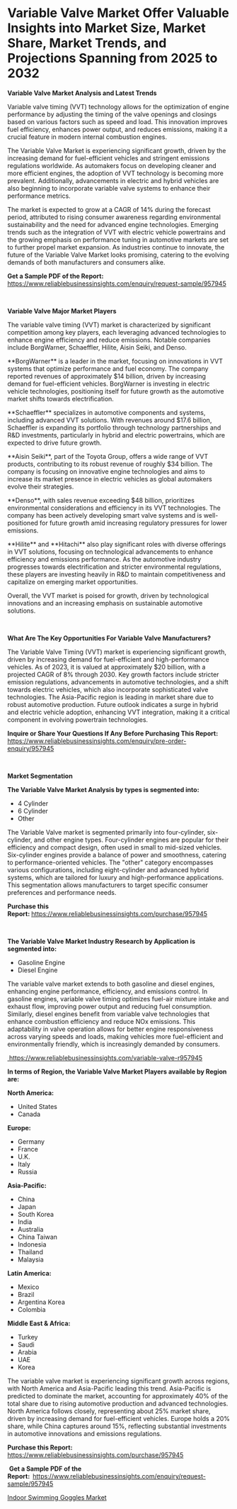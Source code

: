 <p><h1>Variable Valve Market Offer Valuable Insights into Market Size, Market Share, Market Trends, and Projections Spanning from 2025 to 2032</h1></p><p><strong>Variable Valve Market Analysis and Latest Trends</strong></p>
<p><p>Variable valve timing (VVT) technology allows for the optimization of engine performance by adjusting the timing of the valve openings and closings based on various factors such as speed and load. This innovation improves fuel efficiency, enhances power output, and reduces emissions, making it a crucial feature in modern internal combustion engines.</p><p>The Variable Valve Market is experiencing significant growth, driven by the increasing demand for fuel-efficient vehicles and stringent emissions regulations worldwide. As automakers focus on developing cleaner and more efficient engines, the adoption of VVT technology is becoming more prevalent. Additionally, advancements in electric and hybrid vehicles are also beginning to incorporate variable valve systems to enhance their performance metrics.</p><p>The market is expected to grow at a CAGR of 14% during the forecast period, attributed to rising consumer awareness regarding environmental sustainability and the need for advanced engine technologies. Emerging trends such as the integration of VVT with electric vehicle powertrains and the growing emphasis on performance tuning in automotive markets are set to further propel market expansion. As industries continue to innovate, the future of the Variable Valve Market looks promising, catering to the evolving demands of both manufacturers and consumers alike.</p></p>
<p><strong>Get a Sample PDF of the Report:&nbsp;</strong> <a href="https://www.reliablebusinessinsights.com/enquiry/request-sample/957945?utm_campaign=3093&utm_medium=2&utm_source=Github&utm_content=ia&utm_term=06032025&utm_id=variable-valve">https://www.reliablebusinessinsights.com/enquiry/request-sample/957945</a></p>
<p>&nbsp;</p>
<p><strong>Variable Valve Major Market Players</strong></p>
<p><p>The variable valve timing (VVT) market is characterized by significant competition among key players, each leveraging advanced technologies to enhance engine efficiency and reduce emissions. Notable companies include BorgWarner, Schaeffler, Hilite, Aisin Seiki, and Denso.</p><p>**BorgWarner** is a leader in the market, focusing on innovations in VVT systems that optimize performance and fuel economy. The company reported revenues of approximately $14 billion, driven by increasing demand for fuel-efficient vehicles. BorgWarner is investing in electric vehicle technologies, positioning itself for future growth as the automotive market shifts towards electrification.</p><p>**Schaeffler** specializes in automotive components and systems, including advanced VVT solutions. With revenues around $17.6 billion, Schaeffler is expanding its portfolio through technology partnerships and R&D investments, particularly in hybrid and electric powertrains, which are expected to drive future growth.</p><p>**Aisin Seiki**, part of the Toyota Group, offers a wide range of VVT products, contributing to its robust revenue of roughly $34 billion. The company is focusing on innovative engine technologies and aims to increase its market presence in electric vehicles as global automakers evolve their strategies.</p><p>**Denso**, with sales revenue exceeding $48 billion, prioritizes environmental considerations and efficiency in its VVT technologies. The company has been actively developing smart valve systems and is well-positioned for future growth amid increasing regulatory pressures for lower emissions.</p><p>**Hilite** and **Hitachi** also play significant roles with diverse offerings in VVT solutions, focusing on technological advancements to enhance efficiency and emissions performance. As the automotive industry progresses towards electrification and stricter environmental regulations, these players are investing heavily in R&D to maintain competitiveness and capitalize on emerging market opportunities. </p><p>Overall, the VVT market is poised for growth, driven by technological innovations and an increasing emphasis on sustainable automotive solutions.</p></p>
<p>&nbsp;</p>
<p><strong>What Are The Key Opportunities For Variable Valve Manufacturers?</strong></p>
<p><p>The Variable Valve Timing (VVT) market is experiencing significant growth, driven by increasing demand for fuel-efficient and high-performance vehicles. As of 2023, it is valued at approximately $20 billion, with a projected CAGR of 8% through 2030. Key growth factors include stricter emission regulations, advancements in automotive technologies, and a shift towards electric vehicles, which also incorporate sophisticated valve technologies. The Asia-Pacific region is leading in market share due to robust automotive production. Future outlook indicates a surge in hybrid and electric vehicle adoption, enhancing VVT integration, making it a critical component in evolving powertrain technologies.</p></p>
<p><strong>Inquire or Share Your Questions If Any Before Purchasing This Report:</strong> <a href="https://www.reliablebusinessinsights.com/enquiry/pre-order-enquiry/957945?utm_campaign=3093&utm_medium=2&utm_source=Github&utm_content=ia&utm_term=06032025&utm_id=variable-valve">https://www.reliablebusinessinsights.com/enquiry/pre-order-enquiry/957945</a></p>
<p>&nbsp;</p>
<p><strong>Market Segmentation</strong></p>
<p><strong>The Variable Valve Market Analysis by types is segmented into:</strong></p>
<p><ul><li>4 Cylinder</li><li>6 Cylinder</li><li>Other</li></ul></p>
<p><p>The Variable Valve market is segmented primarily into four-cylinder, six-cylinder, and other engine types. Four-cylinder engines are popular for their efficiency and compact design, often used in small to mid-sized vehicles. Six-cylinder engines provide a balance of power and smoothness, catering to performance-oriented vehicles. The "other" category encompasses various configurations, including eight-cylinder and advanced hybrid systems, which are tailored for luxury and high-performance applications. This segmentation allows manufacturers to target specific consumer preferences and performance needs.</p></p>
<p><strong>Purchase this Report:&nbsp;</strong><a href="https://www.reliablebusinessinsights.com/purchase/957945?utm_campaign=3093&utm_medium=2&utm_source=Github&utm_content=ia&utm_term=06032025&utm_id=variable-valve">https://www.reliablebusinessinsights.com/purchase/957945</a></p>
<p>&nbsp;</p>
<p><strong>The Variable Valve Market Industry Research by Application is segmented into:</strong></p>
<p><ul><li>Gasoline Engine</li><li>Diesel Engine</li></ul></p>
<p><p>The variable valve market extends to both gasoline and diesel engines, enhancing engine performance, efficiency, and emissions control. In gasoline engines, variable valve timing optimizes fuel-air mixture intake and exhaust flow, improving power output and reducing fuel consumption. Similarly, diesel engines benefit from variable valve technologies that enhance combustion efficiency and reduce NOx emissions. This adaptability in valve operation allows for better engine responsiveness across varying speeds and loads, making vehicles more fuel-efficient and environmentally friendly, which is increasingly demanded by consumers.</p></p>
<p><a href="https://www.reliablebusinessinsights.com/variable-valve-r957945?utm_campaign=3093&utm_medium=2&utm_source=Github&utm_content=ia&utm_term=06032025&utm_id=variable-valve">&nbsp;https://www.reliablebusinessinsights.com/variable-valve-r957945</a></p>
<p><strong>In terms of Region, the Variable Valve Market Players available by Region are:</strong></p>
<p>
    <p> <strong> North America: </strong>
        <ul>
            <li>United States</li>
            <li>Canada</li>
        </ul>
        </p> 
    <p> <strong> Europe: </strong>
        <ul>
            <li>Germany</li>
            <li>France</li>
            <li>U.K.</li>
            <li>Italy</li>
            <li>Russia</li>
        </ul>
        </p> 
    <p> <strong> Asia-Pacific: </strong>
        <ul>
            <li>China</li>
            <li>Japan</li>
            <li>South Korea</li>
            <li>India</li>
            <li>Australia</li>
            <li>China Taiwan</li>
            <li>Indonesia</li>
            <li>Thailand</li>
            <li>Malaysia</li>
        </ul>
        </p> 
    <p> <strong> Latin America: </strong>
        <ul>
            <li>Mexico</li>
            <li>Brazil</li>
            <li>Argentina Korea</li>
            <li>Colombia</li>
        </ul>
        </p> 
    <p> <strong> Middle East & Africa: </strong>
        <ul>
            <li>Turkey</li>
            <li>Saudi</li>
            <li>Arabia</li>
            <li>UAE</li>
            <li>Korea</li>
        </ul>
    </p>
    </p>
<p><p>The variable valve market is experiencing significant growth across regions, with North America and Asia-Pacific leading this trend. Asia-Pacific is predicted to dominate the market, accounting for approximately 40% of the total share due to rising automotive production and advanced technologies. North America follows closely, representing about 25% market share, driven by increasing demand for fuel-efficient vehicles. Europe holds a 20% share, while China captures around 15%, reflecting substantial investments in automotive innovations and emissions regulations.</p></p>
<p><strong>Purchase this Report: </strong><a href="https://www.reliablebusinessinsights.com/purchase/957945?utm_campaign=3093&utm_medium=2&utm_source=Github&utm_content=ia&utm_term=06032025&utm_id=variable-valve">https://www.reliablebusinessinsights.com/purchase/957945</a></p>
<p>&nbsp;<strong>Get a Sample PDF of the Report:&nbsp;&nbsp;</strong><a href="https://www.reliablebusinessinsights.com/enquiry/request-sample/957945?utm_campaign=3093&utm_medium=2&utm_source=Github&utm_content=ia&utm_term=06032025&utm_id=variable-valve">https://www.reliablebusinessinsights.com/enquiry/request-sample/957945</a></p>
<p><strong></strong></p>
<p><p><a href="https://github.com/amoakuolaopa/Market-Research-Report-List-1/blob/main/indoor-swimming-goggles-market.md?utm_campaign=3093&utm_medium=2&utm_source=Github&utm_content=ia&utm_term=06032025&utm_id=variable-valve">Indoor Swimming Goggles Market</a></p></p>